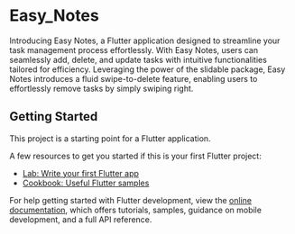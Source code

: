 # Easy_Notes

Introducing Easy Notes, a Flutter application designed to streamline your task management process effortlessly. With Easy Notes, users can seamlessly add, delete, and update tasks with intuitive functionalities tailored for efficiency. Leveraging the power of the slidable package, Easy Notes introduces a fluid swipe-to-delete feature, enabling users to effortlessly remove tasks by simply swiping right.

## Getting Started

This project is a starting point for a Flutter application.

A few resources to get you started if this is your first Flutter project:

- [Lab: Write your first Flutter app](https://docs.flutter.dev/get-started/codelab)
- [Cookbook: Useful Flutter samples](https://docs.flutter.dev/cookbook)

For help getting started with Flutter development, view the
[online documentation](https://docs.flutter.dev/), which offers tutorials,
samples, guidance on mobile development, and a full API reference.
